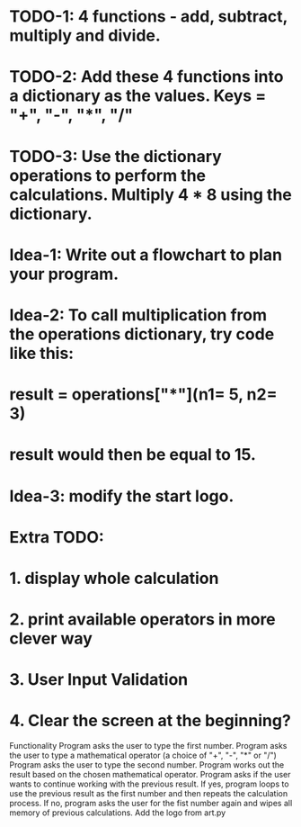 # TODO-1: 4 functions - add, subtract, multiply and divide.
# TODO-2: Add these 4 functions into a dictionary as the values. Keys = "+", "-", "*", "/"
# TODO-3: Use the dictionary operations to perform the calculations. Multiply 4 * 8 using the dictionary.

# Idea-1: Write out a flowchart to plan your program.
# Idea-2: To call multiplication from the operations dictionary, try code like this:
# result = operations["*"](n1= 5, n2= 3)
# result would then be equal to 15.
# Idea-3: modify the start logo.

# Extra TODO:
# 1. display whole calculation
# 2. print available operators in more clever way
# 3. User Input Validation
# 4. Clear the screen at the beginning?

Functionality
Program asks the user to type the first number.
Program asks the user to type a mathematical operator (a choice of "+", "-", "*" or "/")
Program asks the user to type the second number.
Program works out the result based on the chosen mathematical operator.
Program asks if the user wants to continue working with the previous result.
If yes, program loops to use the previous result as the first number and then repeats the calculation process.
If no, program asks the user for the fist number again and wipes all memory of previous calculations.
Add the logo from art.py